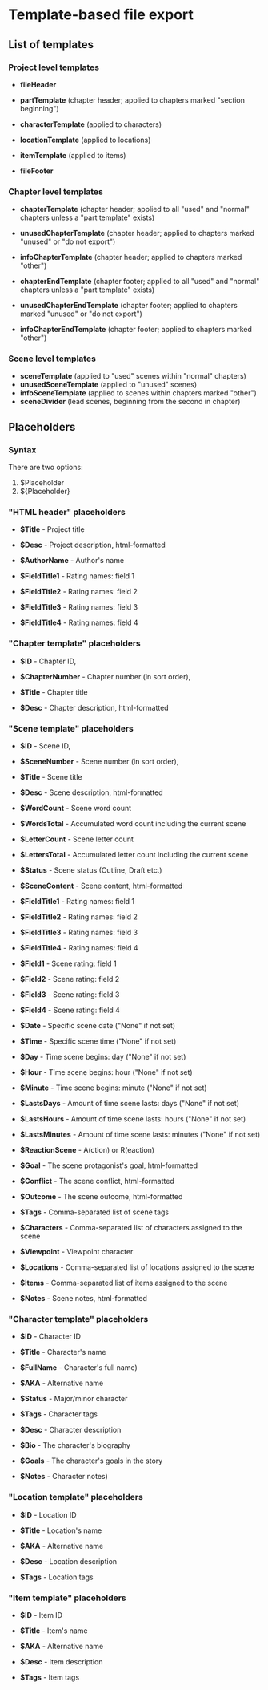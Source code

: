 # Template-based file export

## List of templates

### Project level templates

* __fileHeader__  
* __partTemplate__  (chapter header; applied to chapters marked "section beginning")

* __characterTemplate__  (applied to characters)
* __locationTemplate__  (applied to locations)
* __itemTemplate__  (applied to items)

* __fileFooter__ 

### Chapter level templates

* __chapterTemplate__  (chapter header; applied to all "used" and "normal" chapters unless a "part template" exists)
* __unusedChapterTemplate__  (chapter header; applied to chapters marked "unused" or "do not export")
* __infoChapterTemplate__  (chapter header; applied to chapters marked "other")

* __chapterEndTemplate__  (chapter footer; applied to all "used" and "normal" chapters unless a "part template" exists)
* __unusedChapterEndTemplate__  (chapter footer; applied to chapters marked "unused" or "do not export")
* __infoChapterEndTemplate__  (chapter footer; applied to chapters marked "other")


### Scene level templates

* __sceneTemplate__  (applied to "used" scenes within "normal" chapters)
* __unusedSceneTemplate__  (applied to "unused" scenes)
* __infoSceneTemplate__  (applied to scenes within chapters marked "other")
* __sceneDivider__  (lead scenes, beginning from the second in chapter)


## Placeholders

### Syntax

There are two options:

1. $Placeholder
2. ${Placeholder}


### "HTML header" placeholders

*  __$Title__  - Project title
*  __$Desc__  - Project description, html-formatted
*  __$AuthorName__  - Author's name


*  __$FieldTitle1__  - Rating names: field 1
*  __$FieldTitle2__  - Rating names: field 2
*  __$FieldTitle3__  - Rating names: field 3
*  __$FieldTitle4__  - Rating names: field 4

### "Chapter template" placeholders

*  __$ID__  - Chapter ID,
*  __$ChapterNumber__  - Chapter number (in sort order),

*  __$Title__  - Chapter title
*  __$Desc__  - Chapter description, html-formatted

### "Scene template" placeholders

*  __$ID__  - Scene ID,
*  __$SceneNumber__  - Scene number (in sort order),

*  __$Title__  - Scene title
*  __$Desc__  - Scene description, html-formatted

*  __$WordCount__  - Scene word count
*  __$WordsTotal__  - Accumulated word count including the current scene
*  __$LetterCount__  - Scene letter count
*  __$LettersTotal__  - Accumulated letter count including the current scene

*  __$Status__  - Scene status (Outline, Draft etc.)
*  __$SceneContent__  - Scene content, html-formatted

*  __$FieldTitle1__  - Rating names: field 1
*  __$FieldTitle2__  - Rating names: field 2
*  __$FieldTitle3__  - Rating names: field 3
*  __$FieldTitle4__  - Rating names: field 4
*  __$Field1__  - Scene rating: field 1
*  __$Field2__  - Scene rating: field 2
*  __$Field3__  - Scene rating: field 3
*  __$Field4__  - Scene rating: field 4

*  __$Date__  - Specific scene date ("None" if not set)
*  __$Time__  - Specific scene time ("None" if not set)
*  __$Day__  - Time scene begins: day ("None" if not set)
*  __$Hour__  - Time scene begins: hour ("None" if not set)
*  __$Minute__  - Time scene begins: minute ("None" if not set)
*  __$LastsDays__  - Amount of time scene lasts: days ("None" if not set)
*  __$LastsHours__  - Amount of time scene lasts: hours ("None" if not set)
*  __$LastsMinutes__  - Amount of time scene lasts: minutes ("None" if not set)

*  __$ReactionScene__  - A(ction) or R(eaction)
*  __$Goal__  - The scene protagonist's goal, html-formatted
*  __$Conflict__  - The scene conflict, html-formatted
*  __$Outcome__  - The scene outcome, html-formatted
*  __$Tags__  - Comma-separated list of scene tags

*  __$Characters__  - Comma-separated list of characters assigned to the scene
*  __$Viewpoint__  - Viewpoint character
*  __$Locations__  - Comma-separated list of locations assigned to the scene
*  __$Items__  - Comma-separated list of items assigned to the scene

*  __$Notes__  - Scene notes, html-formatted


### "Character template" placeholders

*  __$ID__  - Character ID

*  __$Title__  - Character's name
*  __$FullName__  - Character's full name)
*  __$AKA__  - Alternative name

*  __$Status__  - Major/minor character
*  __$Tags__  - Character tags

*  __$Desc__  - Character description
*  __$Bio__  - The character's biography
*  __$Goals__  - The character's goals in the story
*  __$Notes__  - Character notes)


### "Location template" placeholders

*  __$ID__  - Location ID

*  __$Title__  - Location's name
*  __$AKA__  - Alternative name
*  __$Desc__  - Location description
*  __$Tags__  - Location tags


### "Item template" placeholders

*  __$ID__  - Item ID

*  __$Title__  - Item's name
*  __$AKA__  - Alternative name
*  __$Desc__  - Item description
*  __$Tags__  - Item tags

